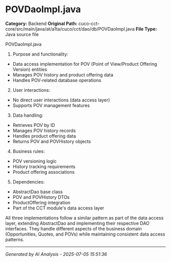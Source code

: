# POVDaoImpl.java

**Category:** Backend
**Original Path:** cuco-cct-core/src/main/java/at/a1ta/cuco/cct/dao/db/POVDaoImpl.java
**File Type:** Java source file

POVDaoImpl.java
1. Purpose and functionality:
- Data access implementation for POV (Point of View/Product Offering Version) entities
- Manages POV history and product offering data
- Handles POV-related database operations

2. User interactions:
- No direct user interactions (data access layer)
- Supports POV management features

3. Data handling:
- Retrieves POV by ID
- Manages POV history records
- Handles product offering data
- Returns POV and POVHistory objects

4. Business rules:
- POV versioning logic
- History tracking requirements
- Product offering associations

5. Dependencies:
- AbstractDao base class
- POV and POVHistory DTOs
- ProductOffering integration
- Part of the CCT module's data access layer

All three implementations follow a similar pattern as part of the data access layer, extending AbstractDao and implementing their respective DAO interfaces. They handle different aspects of the business domain (Opportunities, Quotes, and POVs) while maintaining consistent data access patterns.

---
*Generated by AI Analysis - 2025-07-05 15:51:36*
